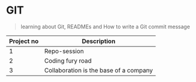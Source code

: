# GIT

> learning about Git, READMEs and How to write a Git commit message

| Project no | Description                                          |
| ---------- | ---------------------------------------------------- |
| 1          | Repo-session                          |
|2|Coding fury road|
|3|Collaboration is the base of a company|



